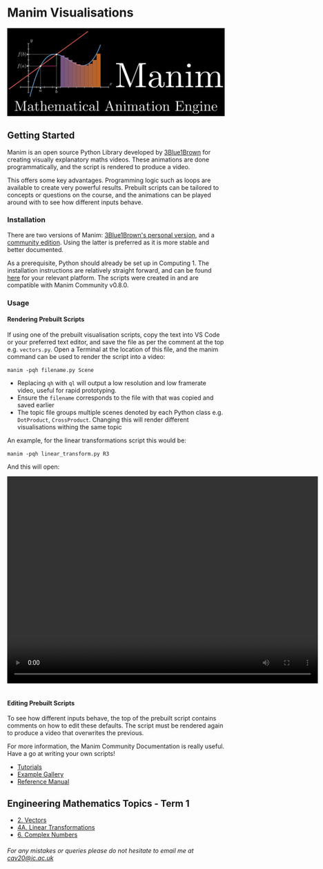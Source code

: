 # Manim Visualisations

![Logo](gettingStarted\media\logo.png)
## Getting Started

Manim is an open source Python Library developed by [3Blue1Brown](https://www.youtube.com/c/3blue1brown) for creating visually explanatory maths videos. These animations are done programmatically, and the script is rendered to produce a video. 

This offers some key advantages. Programming logic such as loops are available to create very powerful results. Prebuilt scripts can be tailored to concepts or questions on the course, and the animations can be played around with to see how different inputs behave.

### Installation
There are two versions of Manim: [3Blue1Brown's personal version](https://github.com/3b1b/manim), and a [community edition](https://github.com/ManimCommunity/manim). Using the latter is preferred as it is more stable and better documented. 

As a prerequisite, Python should already be set up in Computing 1. The installation instructions are relatively straight forward, and can be found [here](https://docs.manim.community/en/stable/installation.html) for your relevant platform. The scripts were created in and are compatible with Manim Community v0.8.0.

### Usage
#### Rendering Prebuilt Scripts
If using one of the prebuilt visualisation scripts, copy the text into VS Code or your preferred text editor, and save the file as per the comment at the top e.g. `vectors.py`. Open a Terminal at the location of this file, and the manim command can be used to render the script into a video:

```
manim -pqh filename.py Scene
```

* Replacing `qh` with `ql` will output a low resolution and low framerate video, useful for rapid prototyping.
* Ensure the `filename` corresponds to the file with that was copied and saved earlier
* The topic file groups multiple scenes denoted by each Python class e.g. `DotProduct`, `CrossProduct`. Changing this will render different visualisations withing the same topic

An example, for the linear transformations script this would be:
```
manim -pqh linear_transform.py R3
```
And this will open:
<style> 
  video {
    width: 720px;
    height: 480px;
    display: block;
    margin: 0 auto;
</style>  
<video controls>
  <source src="gettingStarted\media\R3.mp4" type="video/mp4">
</video>
<br />

#### Editing Prebuilt Scripts
To see how different inputs behave, the top of the prebuilt script contains comments on how to edit these defaults. The script must be rendered again to produce a video that overwrites the previous.

For more information, the Manim Community Documentation is really useful. Have a go at writing your own scripts! 
* [Tutorials](https://docs.manim.community/en/stable/tutorials.html) 
* [Example Gallery](https://docs.manim.community/en/stable/examples.html)
* [Reference Manual](https://docs.manim.community/en/stable/reference.html)

## Engineering Mathematics Topics - Term 1
- [2. Vectors](./Topics_term1/2_Vectors.md)
- [4A. Linear Transformations](./Topics_term1/4A_Linear_Transforms.md)
- [6. Complex Numbers](./Topics_term1/6_Complex_num.md)


###### For any mistakes or queries please do not hesitate to email me at cav20@ic.ac.uk
